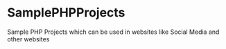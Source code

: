 # SamplePHPProjects
Sample PHP Projects which can be used in websites like Social Media and other websites 
